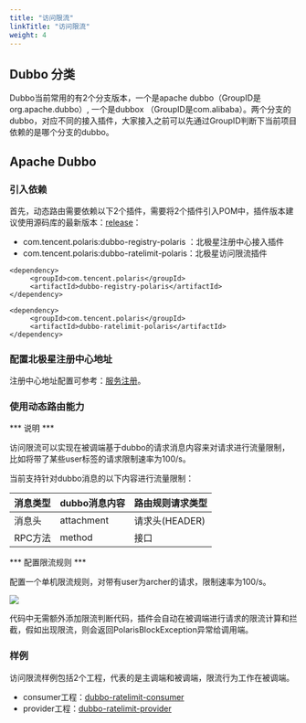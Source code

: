 ```yaml
---
title: "访问限流"
linkTitle: "访问限流"
weight: 4
---
```


## Dubbo 分类

Dubbo当前常用的有2个分支版本，一个是apache dubbo（GroupID是org.apache.dubbo）, 一个是dubbox （GroupID是com.alibaba）。两个分支的dubbo，对应不同的接入插件，大家接入之前可以先通过GroupID判断下当前项目依赖的是哪个分支的dubbo。

## Apache Dubbo

### 引入依赖

首先，动态路由需要依赖以下2个插件，需要将2个插件引入POM中，插件版本建议使用源码库的最新版本：[release](https://github.com/polarismesh/dubbo-java-polaris/releases)：

- com.tencent.polaris:dubbo-registry-polaris ：北极星注册中心接入插件
- com.tencent.polaris:dubbo-ratelimit-polaris：北极星访问限流插件

```
<dependency>
     <groupId>com.tencent.polaris</groupId>
     <artifactId>dubbo-registry-polaris</artifactId>
</dependency>

<dependency>
     <groupId>com.tencent.polaris</groupId>
     <artifactId>dubbo-ratelimit-polaris</artifactId>
</dependency>
```

### 配置北极星注册中心地址

注册中心地址配置可参考：[服务注册](/docs/使用指南/java应用开发/dubbo/服务注册/)。

### 使用动态路由能力

*** 说明 ***

访问限流可以实现在被调端基于dubbo的请求消息内容来对请求进行流量限制，比如将带了某些user标签的请求限制速率为100/s。

当前支持针对dubbo消息的以下内容进行流量限制：

| 消息类型 | dubbo消息内容 | 路由规则请求类型 |
| -------- | ------------- | ---------------- |
| 消息头   | attachment    | 请求头(HEADER)   |
| RPC方法  | method        | 接口       |

*** 配置限流规则 ***

配置一个单机限流规则，对带有user为archer的请求，限制速率为100/s。

![](../图片/限流规则.png)

代码中无需额外添加限流判断代码，插件会自动在被调端进行请求的限流计算和拦截，假如出现限流，则会返回PolarisBlockException异常给调用端。

### 样例

访问限流样例包括2个工程，代表的是主调端和被调端，限流行为工作在被调端。

- consumer工程：[dubbo-ratelimit-consumer](https://github.com/polarismesh/dubbo-java-polaris/tree/main/dubbo/dubbo-examples/dubbo-ratelimit-example/dubbo-ratelimit-consumer)
- provider工程：[dubbo-ratelimit-provider](https://github.com/polarismesh/dubbo-java-polaris/tree/main/dubbo/dubbo-examples/dubbo-ratelimit-example/dubbo-ratelimit-provider)



